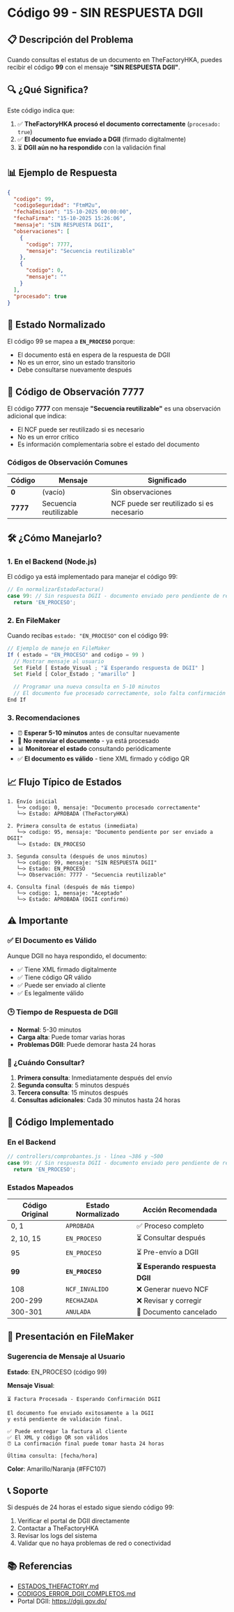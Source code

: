 # Código 99 - SIN RESPUESTA DGII

## 📋 Descripción del Problema

Cuando consultas el estatus de un documento en TheFactoryHKA, puedes recibir el código **99** con el mensaje **"SIN RESPUESTA DGII"**.

## 🔍 ¿Qué Significa?

Este código indica que:

1. ✅ **TheFactoryHKA procesó el documento correctamente** (`procesado: true`)
2. ✅ **El documento fue enviado a DGII** (firmado digitalmente)
3. ⏳ **DGII aún no ha respondido** con la validación final

## 📊 Ejemplo de Respuesta

```json
{
  "codigo": 99,
  "codigoSeguridad": "FtmM2u",
  "fechaEmision": "15-10-2025 00:00:00",
  "fechaFirma": "15-10-2025 15:26:06",
  "mensaje": "SIN RESPUESTA DGII",
  "observaciones": [
    {
      "codigo": 7777,
      "mensaje": "Secuencia reutilizable"
    },
    {
      "codigo": 0,
      "mensaje": ""
    }
  ],
  "procesado": true
}
```

## 🎯 Estado Normalizado

El código 99 se mapea a **`EN_PROCESO`** porque:

- El documento está en espera de la respuesta de DGII
- No es un error, sino un estado transitorio
- Debe consultarse nuevamente después

## 🔢 Código de Observación 7777

El código **7777** con mensaje **"Secuencia reutilizable"** es una observación adicional que indica:

- El NCF puede ser reutilizado si es necesario
- No es un error crítico
- Es información complementaria sobre el estado del documento

### Códigos de Observación Comunes

| Código   | Mensaje                | Significado                               |
| -------- | ---------------------- | ----------------------------------------- |
| **0**    | (vacío)                | Sin observaciones                         |
| **7777** | Secuencia reutilizable | NCF puede ser reutilizado si es necesario |

## 🛠️ ¿Cómo Manejarlo?

### 1. **En el Backend (Node.js)**

El código ya está implementado para manejar el código 99:

```javascript
// En normalizarEstadoFactura()
case 99: // Sin respuesta DGII - documento enviado pero pendiente de respuesta
  return 'EN_PROCESO';
```

### 2. **En FileMaker**

Cuando recibas `estado: "EN_PROCESO"` con el código 99:

```javascript
// Ejemplo de manejo en FileMaker
If ( estado = "EN_PROCESO" and codigo = 99 )
  // Mostrar mensaje al usuario
  Set Field [ Estado_Visual ; "⏳ Esperando respuesta de DGII" ]
  Set Field [ Color_Estado ; "amarillo" ]

  // Programar una nueva consulta en 5-10 minutos
  // El documento fue procesado correctamente, solo falta confirmación de DGII
End If
```

### 3. **Recomendaciones**

- ⏰ **Esperar 5-10 minutos** antes de consultar nuevamente
- 🔄 **No reenviar el documento** - ya está procesado
- 📊 **Monitorear el estado** consultando periódicamente
- ✅ **El documento es válido** - tiene XML firmado y código QR

## 📈 Flujo Típico de Estados

```
1. Envío inicial
   └─> codigo: 0, mensaje: "Documento procesado correctamente"
   └─> Estado: APROBADA (TheFactoryHKA)

2. Primera consulta de estatus (inmediata)
   └─> codigo: 95, mensaje: "Documento pendiente por ser enviado a DGII"
   └─> Estado: EN_PROCESO

3. Segunda consulta (después de unos minutos)
   └─> codigo: 99, mensaje: "SIN RESPUESTA DGII"
   └─> Estado: EN_PROCESO
   └─> Observación: 7777 - "Secuencia reutilizable"

4. Consulta final (después de más tiempo)
   └─> codigo: 1, mensaje: "Aceptado"
   └─> Estado: APROBADA (DGII confirmó)
```

## ⚠️ Importante

### ✅ El Documento es Válido

Aunque DGII no haya respondido, el documento:

- ✅ Tiene XML firmado digitalmente
- ✅ Tiene código QR válido
- ✅ Puede ser enviado al cliente
- ✅ Es legalmente válido

### 🕒 Tiempo de Respuesta de DGII

- **Normal**: 5-30 minutos
- **Carga alta**: Puede tomar varias horas
- **Problemas DGII**: Puede demorar hasta 24 horas

### 🔄 ¿Cuándo Consultar?

1. **Primera consulta**: Inmediatamente después del envío
2. **Segunda consulta**: 5 minutos después
3. **Tercera consulta**: 15 minutos después
4. **Consultas adicionales**: Cada 30 minutos hasta 24 horas

## 📝 Código Implementado

### En el Backend

```javascript
// controllers/comprobantes.js - línea ~386 y ~500
case 99: // Sin respuesta DGII - documento enviado pero pendiente de respuesta
  return 'EN_PROCESO';
```

### Estados Mapeados

| Código Original | Estado Normalizado | Acción Recomendada              |
| --------------- | ------------------ | ------------------------------- |
| 0, 1            | `APROBADA`         | ✅ Proceso completo             |
| 2, 10, 15       | `EN_PROCESO`       | ⏳ Consultar después            |
| 95              | `EN_PROCESO`       | ⏳ Pre-envío a DGII             |
| **99**          | **`EN_PROCESO`**   | **⏳ Esperando respuesta DGII** |
| 108             | `NCF_INVALIDO`     | ❌ Generar nuevo NCF            |
| 200-299         | `RECHAZADA`        | ❌ Revisar y corregir           |
| 300-301         | `ANULADA`          | 🚫 Documento cancelado          |

## 🎨 Presentación en FileMaker

### Sugerencia de Mensaje al Usuario

**Estado**: EN_PROCESO (código 99)

**Mensaje Visual**:

```
⏳ Factura Procesada - Esperando Confirmación DGII

El documento fue enviado exitosamente a la DGII
y está pendiente de validación final.

✅ Puede entregar la factura al cliente
✅ El XML y código QR son válidos
⏰ La confirmación final puede tomar hasta 24 horas

Última consulta: [fecha/hora]
```

**Color**: Amarillo/Naranja (#FFC107)

## 📞 Soporte

Si después de 24 horas el estado sigue siendo código 99:

1. Verificar el portal de DGII directamente
2. Contactar a TheFactoryHKA
3. Revisar los logs del sistema
4. Validar que no haya problemas de red o conectividad

## 📚 Referencias

- [ESTADOS_THEFACTORY.md](./ESTADOS_THEFACTORY.md)
- [CODIGOS_ERROR_DGII_COMPLETOS.md](./CODIGOS_ERROR_DGII_COMPLETOS.md)
- Portal DGII: https://dgii.gov.do/
